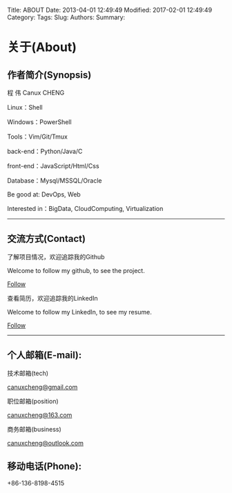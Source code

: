 Title: ABOUT
Date: 2013-04-01 12:49:49
Modified: 2017-02-01 12:49:49
Category:
Tags:
Slug:
Authors:
Summary:



# **关于(About)**


## 作者简介(Synopsis)

程 伟
Canux CHENG

Linux：Shell

Windows：PowerShell

Tools：Vim/Git/Tmux

back-end：Python/Java/C

front-end：JavaScript/Html/Css

Database：Mysql/MSSQL/Oracle



Be good at: DevOps, Web

Interested in：BigData, CloudComputing, Virtualization

***

## 交流方式(Contact)

了解项目情况，欢迎追踪我的Github

Welcome to follow my github, to see the project.

[Follow](https://github.com/crazy-canux)

查看简历，欢迎追踪我的LinkedIn

Welcome to follow my LinkedIn, to see my resume.

[Follow](http://www.linkedin.com/profile/preview?locale=zh_CN&trk=prof-0-sb-preview-primary-button)

***

## 个人邮箱(E-mail):

技术邮箱(tech)

<canuxcheng@gmail.com>

职位邮箱(position)

<canuxcheng@163.com>

商务邮箱(business)

<canuxcheng@outlook.com>

## 移动电话(Phone):

\+86-136-8198-4515
